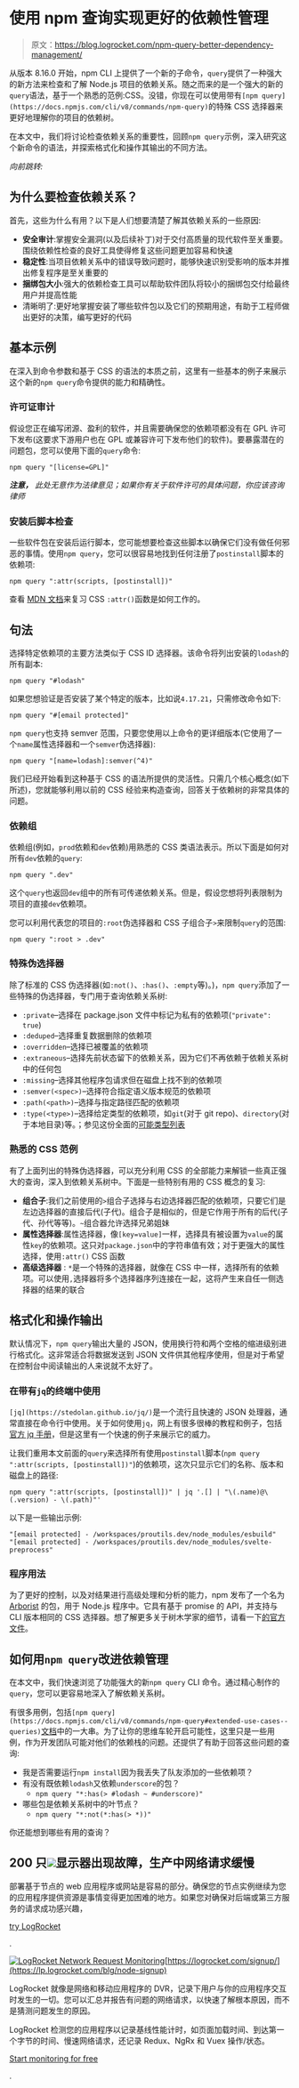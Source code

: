 # 使用 npm 查询实现更好的依赖性管理

> 原文：<https://blog.logrocket.com/npm-query-better-dependency-management/>

从版本 8.16.0 开始，npm CLI 上提供了一个新的子命令，`query`提供了一种强大的新方法来检查和了解 Node.js 项目的依赖关系。随之而来的是一个强大的新的`query`语法，基于一个熟悉的范例:CSS。没错，你现在可以使用带有`[npm query](https://docs.npmjs.com/cli/v8/commands/npm-query)`的特殊 CSS 选择器来更好地理解你的项目的依赖树。

在本文中，我们将讨论检查依赖关系的重要性，回顾`npm query`示例，深入研究这个新命令的语法，并探索格式化和操作其输出的不同方法。

*向前跳转:*

## 为什么要检查依赖关系？

首先，这些为什么有用？以下是人们想要清楚了解其依赖关系的一些原因:

*   **安全审计**:掌握安全漏洞(以及后续补丁)对于交付高质量的现代软件至关重要。围绕依赖性检查的良好工具使得修复这些问题更加容易和快速
*   **稳定性**:当项目依赖关系中的错误导致问题时，能够快速识别受影响的版本并推出修复程序是至关重要的
*   **捆绑包大小**:强大的依赖检查工具可以帮助软件团队将较小的捆绑包交付给最终用户并提高性能
*   清晰明了:更好地掌握安装了哪些软件包以及它们的预期用途，有助于工程师做出更好的决策，编写更好的代码

## 基本示例

在深入到命令参数和基于 CSS 的语法的本质之前，这里有一些基本的例子来展示这个新的`npm query`命令提供的能力和精确性。

### 许可证审计

假设您正在编写闭源、盈利的软件，并且需要确保您的依赖项都没有在 GPL 许可下发布(这要求下游用户也在 GPL 或兼容许可下发布他们的软件)。要暴露潜在的问题包，您可以使用下面的`query`命令:

```
npm query "[license=GPL]"

```

***注意，*** *此处无意作为法律意见；如果你有关于软件许可的具体问题，你应该咨询律师*

### 安装后脚本检查

一些软件包在安装后运行脚本，您可能想要检查这些脚本以确保它们没有做任何邪恶的事情。使用`npm query`，您可以很容易地找到任何注册了`postinstall`脚本的依赖项:

```
npm query ":attr(scripts, [postinstall])"

```

查看 [MDN 文档](https://developer.mozilla.org/en-US/docs/Web/CSS/attr)来复习 CSS `:attr()`函数是如何工作的。

## 句法

选择特定依赖项的主要方法类似于 CSS ID 选择器。该命令将列出安装的`lodash`的所有副本:

```
npm query "#lodash"

```

如果您想验证是否安装了某个特定的版本，比如说`4.17.21`，只需修改命令如下:

```
npm query "#[email protected]"

```

`npm query`也支持 semver 范围，只要您使用以上命令的更详细版本(它使用了一个`name`属性选择器和一个`semver`伪选择器):

```
npm query "[name=lodash]:semver(^4)"

```

我们已经开始看到这种基于 CSS 的语法所提供的灵活性。只需几个核心概念(如下所述)，您就能够利用以前的 CSS 经验来构造查询，回答关于依赖树的非常具体的问题。

### 依赖组

依赖组(例如，`prod`依赖和`dev`依赖)用熟悉的 CSS 类语法表示。所以下面是如何对所有`dev`依赖的`query`:

```
npm query ".dev"

```

这个`query`也返回`dev`组中的所有可传递依赖关系。但是，假设您想将列表限制为项目的直接`dev`依赖项。

您可以利用代表您的项目的`:root`伪选择器和 CSS 子组合子`>`来限制`query`的范围:

```
npm query ":root > .dev"

```

### 特殊伪选择器

除了标准的 CSS 伪选择器(如`:not()`、`:has()`、`:empty`等)。)，`npm query`添加了一些特殊的伪选择器，专门用于查询依赖关系树:

*   `:private`–选择在 package.json 文件中标记为私有的依赖项(`"private": true`)
*   `:deduped`–选择重复数据删除的依赖项
*   `:overridden`–选择已被覆盖的依赖项
*   `:extraneous`–选择先前状态留下的依赖关系，因为它们不再依赖于依赖关系树中的任何包
*   `:missing`–选择其他程序包请求但在磁盘上找不到的依赖项
*   `:semver(<spec>)`–选择符合指定语义版本规范的依赖项
*   `:path(<path>)`–选择与指定路径匹配的依赖项
*   `:type(<type>)`–选择给定类型的依赖项，如`git`(对于 git repo)、`directory`(对于本地目录)等。；参见这份全面的[可能类型列表](https://github.com/npm/npm-package-arg#result-object)

### 熟悉的 CSS 范例

有了上面列出的特殊伪选择器，可以充分利用 CSS 的全部能力来解锁一些真正强大的查询，深入到依赖关系树中。下面是一些特别有用的 CSS 概念的复习:

*   **组合子**:我们之前使用的`>`组合子选择与右边选择器匹配的依赖项，只要它们是左边选择器的直接后代(子代)。组合子是相似的，但是它作用于所有的后代(子代、孙代等等)。`~`组合器允许选择兄弟姐妹
*   **属性选择器**:属性选择器，像`[key=value]`一样，选择具有被设置为`value`的属性`key`的依赖项。这只对`package.json`中的字符串值有效；对于更强大的属性选择，使用`:attr()` CSS 函数
*   **高级选择器** : `*`是一个特殊的选择器，就像在 CSS 中一样，选择所有的依赖项。可以使用`,`选择器将多个选择器序列连接在一起，这将产生来自任一侧选择器的结果的联合

## 格式化和操作输出

默认情况下，`npm query`输出大量的 JSON，使用换行符和两个空格的缩进级别进行格式化。这非常适合将数据发送到 JSON 文件供其他程序使用，但是对于希望在控制台中阅读输出的人来说就不太好了。

### 在带有`jq`的终端中使用

`[jq](https://stedolan.github.io/jq/)`是一个流行且快速的 JSON 处理器，通常直接在命令行中使用。关于如何使用`jq`，网上有很多很棒的教程和例子，包括[官方 jq 手册](https://stedolan.github.io/jq/manual/)，但是这里有一个快速的例子来展示它的威力。

让我们重用本文前面的`query`来选择所有使用`postinstall`脚本(`npm query ":attr(scripts, [postinstall])"`)的依赖项，这次只显示它们的名称、版本和磁盘上的路径:

```
npm query ":attr(scripts, [postinstall])" | jq '.[] | "\(.name)@\(.version) - \(.path)"'

```

以下是一些输出示例:

```
"[email protected] - /workspaces/proutils.dev/node_modules/esbuild"
"[email protected] - /workspaces/proutils.dev/node_modules/svelte-preprocess"

```

### 程序用法

为了更好的控制，以及对结果进行高级处理和分析的能力，npm 发布了一个名为 [Arborist](https://www.npmjs.com/package/@npmcli/arborist) 的包，用于 Node.js 程序中。它具有基于 promise 的 API，并支持与 CLI 版本相同的 CSS 选择器。想了解更多关于树木学家的细节，请看一下[的官方文件](https://docs.npmjs.com/cli/v8/using-npm/dependency-selectors#programmatic-usage)。

## 如何用`npm query`改进依赖管理

在本文中，我们快速浏览了功能强大的新`npm query` CLI 命令。通过精心制作的`query`，您可以更容易地深入了解依赖关系树。

有很多用例，包括`[npm query](https://docs.npmjs.com/cli/v8/commands/npm-query#extended-use-cases--queries)`[文档](https://docs.npmjs.com/cli/v8/commands/npm-query#extended-use-cases--queries)中的一大串。为了让你的思维车轮开启可能性，这里只是一些用例，作为开发团队可能对他们的依赖栈的问题。还提供了有助于回答这些问题的查询:

*   我是否需要运行`npm install`因为我丢失了队友添加的一些依赖项？
*   有没有既依赖`lodash`又依赖`underscore`的包？
    *   `npm query "*:has(> #lodash ~ #underscore)"`
*   哪些包是依赖关系树中的叶节点？
    *   `npm query "*:not(*:has(> *))"`

你还能想到哪些有用的查询？

## 200 只![](img/61167b9d027ca73ed5aaf59a9ec31267.png)显示器出现故障，生产中网络请求缓慢

部署基于节点的 web 应用程序或网站是容易的部分。确保您的节点实例继续为您的应用程序提供资源是事情变得更加困难的地方。如果您对确保对后端或第三方服务的请求成功感兴趣，

[try LogRocket](https://lp.logrocket.com/blg/node-signup)

.

[![LogRocket Network Request Monitoring](img/cae72fd2a54c5f02a6398c4867894844.png)](https://lp.logrocket.com/blg/node-signup)[https://logrocket.com/signup/](https://lp.logrocket.com/blg/node-signup)

LogRocket 就像是网络和移动应用程序的 DVR，记录下用户与你的应用程序交互时发生的一切。您可以汇总并报告有问题的网络请求，以快速了解根本原因，而不是猜测问题发生的原因。

LogRocket 检测您的应用程序以记录基线性能计时，如页面加载时间、到达第一个字节的时间、慢速网络请求，还记录 Redux、NgRx 和 Vuex 操作/状态。

[Start monitoring for free](https://lp.logrocket.com/blg/node-signup)

.